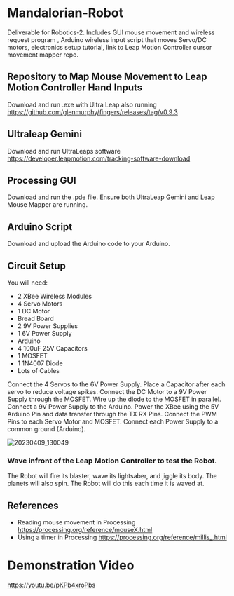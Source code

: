 # Mandalorian-Robot
Deliverable for Robotics-2. Includes GUI mouse movement and wireless request program , Arduino wireless input script that moves Servo/DC motors, electronics setup tutorial, link to Leap Motion Controller cursor movement mapper repo.


## Repository to Map Mouse Movement to Leap Motion Controller Hand Inputs
Download and run .exe with Ultra Leap also running
https://github.com/glenmurphy/fingers/releases/tag/v0.9.3

## Ultraleap Gemini
Download and run UltraLeaps software
https://developer.leapmotion.com/tracking-software-download


## Processing GUI
Download and run the .pde file. Ensure both UltraLeap Gemini and Leap Mouse Mapper are running.

## Arduino Script
Download and upload the Arduino code to your Arduino.


## Circuit Setup
You will need:
* 2 XBee Wireless Modules
* 4 Servo Motors
* 1 DC Motor
* Bread Board
* 2 9V Power Supplies
* 1 6V Power Supply
* Arduino
* 4 100uF 25V Capacitors
* 1 MOSFET
* 1 1N4007 Diode
* Lots of Cables

Connect the 4 Servos to the 6V Power Supply. Place a Capacitor after each servo to reduce voltage spikes. Connect the DC Motor to a 9V Power Supply through the MOSFET. Wire up the diode to the MOSFET in parallel. Connect a 9V Power Supply to the Arduino. Power the XBee using the 5V Arduino Pin and data transfer through the TX RX Pins. Connect the PWM Pins to each Servo Motor and MOSFET. Connect each Power Supply to a common ground (Arduino).

![20230409_130049](https://user-images.githubusercontent.com/75023206/230771348-4cdb6f48-1caf-45d1-a5ac-844c75049fc7.jpg)

### Wave infront of the Leap Motion Controller to test the Robot.
The Robot will fire its blaster, wave its lightsaber, and jiggle its body. The planets will also spin. The Robot will do this each time it is waved at.

## References
* Reading mouse movement in Processing https://processing.org/reference/mouseX.html
* Using a timer in Processing https://processing.org/reference/millis_.html

# Demonstration Video
https://youtu.be/pKPb4xroPbs
